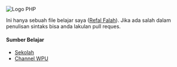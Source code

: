 <img src="https://www.php.net/images/logos/new-php-logo.svg" alt="Logo PHP">

<p>
    Ini hanya sebuah file belajar saya (<a href="https://github.com/RefalFalah">Refal Falah</a>). Jika ada salah dalam penulisan sintaks bisa anda lakulan pull reques.
</p>
<h4>Sumber Belajar</h4>
<ul>
    <li><a href="https://smkassalaambandung.sch.id/">Sekolah</a></li>
    <li><a href="https://youtube.com/c/WebProgrammingUNPAS">Channel WPU</a></li>
</ul>
